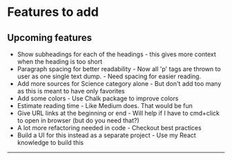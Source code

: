 # Features to add

## Upcoming features

- Show subheadings for each of the headings - this gives more context when the heading is too short
- Paragraph spacing for better readability - Now all 'p' tags are thrown to user as one single text dump. - Need spacing for easier reading.
- Add more sources for Science category alone - But don't add too many as this is meant to have only favorites
- Add some colors - Use Chalk package to improve colors
- Estimate reading time - Like Medium does. That would be fun
- Give URL links at the beginning or end - Will help if I have to cmd+click to open in browser (but do you need that?)
- A lot more refactoring needed in code - Checkout best practices
- Build a UI for this instead as a separate project - Use my React knowledge to build this

---
